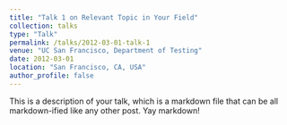```yaml
---
title: "Talk 1 on Relevant Topic in Your Field"
collection: talks
type: "Talk"
permalink: /talks/2012-03-01-talk-1
venue: "UC San Francisco, Department of Testing"
date: 2012-03-01
location: "San Francisco, CA, USA"
author_profile: false
---
```


This is a description of your talk, which is a markdown file that can be all markdown-ified like any other post. Yay markdown!
